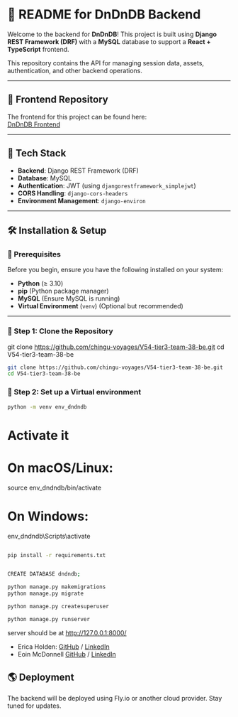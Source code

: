# 📜 README for DnDnDB Backend

Welcome to the backend for **DnDnDB**! This project is built using **Django REST Framework (DRF)** with a **MySQL** database to support a **React + TypeScript** frontend.

This repository contains the API for managing session data, assets, authentication, and other backend operations.

---

## 📌 Frontend Repository

The frontend for this project can be found here:  
[DnDnDB Frontend](https://github.com/chingu-voyages/V54-tier3-team-38-fe)

---

## 🚀 Tech Stack

- **Backend**: Django REST Framework (DRF)
- **Database**: MySQL
- **Authentication**: JWT (using `djangorestframework_simplejwt`)
- **CORS Handling**: `django-cors-headers`
- **Environment Management**: `django-environ`

---

## 🛠️ Installation & Setup

### 🔹 Prerequisites

Before you begin, ensure you have the following installed on your system:

- **Python** (≥ 3.10)
- **pip** (Python package manager)
- **MySQL** (Ensure MySQL is running)
- **Virtual Environment** (`venv`) (Optional but recommended)

---

### 🔹 Step 1: Clone the Repository

git clone https://github.com/chingu-voyages/V54-tier3-team-38-be.git
cd V54-tier3-team-38-be



```bash
git clone https://github.com/chingu-voyages/V54-tier3-team-38-be.git
cd V54-tier3-team-38-be

```

### 🔹 Step 2: Set up a Virtual environment

```bash
python -m venv env_dndndb


```


# Activate it
# On macOS/Linux:
source env_dndndb/bin/activate
# On Windows:
env_dndndb\Scripts\activate


```bash

pip install -r requirements.txt


CREATE DATABASE dndndb;

python manage.py makemigrations
python manage.py migrate

python manage.py createsuperuser

python manage.py runserver

```

server should be at 
http://127.0.0.1:8000/

- Erica Holden: [GitHub](https://github.com/ericadev) / [LinkedIn](https://linkedin.com/in/ericadev)
- Eoin McDonnell [GitHub](https://github.com/oldmcdonnell) / [LinkedIn](https://linkedin.com/in/mcdonnell.eoin)

## 🌎 Deployment
The backend will be deployed using Fly.io or another cloud provider. Stay tuned for updates.

